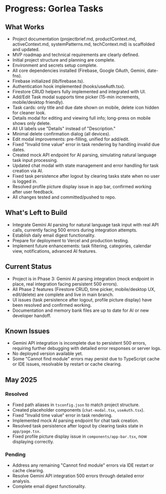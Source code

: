 # Progress: Gorlea Tasks

## What Works

- Project documentation (projectbrief.md, productContext.md, activeContext.md, systemPatterns.md, techContext.md) is scaffolded and updated.
- MVP roadmap and technical requirements are clearly defined.
- Initial project structure and planning are complete.
- Environment and secrets setup complete.
- All core dependencies installed (Firebase, Google OAuth, Gemini, date-fns).
- Firebase initialized (lib/firebase.ts).
- Authentication hook implemented (hooks/useAuth.tsx).
- Firestore CRUD helpers fully implemented and integrated with UI.
- Add/Edit Task modal supports time picker (15-min increments, mobile/desktop friendly).
- Task cards: only title and due date shown on mobile, delete icon hidden for cleaner look.
- Details modal for editing and viewing full info; long-press on mobile shows only delete.
- All UI labels use "Details" instead of "Description."
- Minimal delete confirmation dialog (all devices).
- Edit modal improvements: pre-filling, unified for add/edit.
- Fixed "Invalid time value" error in task rendering by handling invalid due dates.
- Created mock API endpoint for AI parsing, simulating natural language task input processing.
- Updated chat modal with state management and error handling for task creation via AI.
- Fixed task persistence after logout by clearing tasks state when no user is logged in.
- Resolved profile picture display issue in app bar, confirmed working after user feedback.
- All changes tested and committed/pushed to repo.

## What's Left to Build

- Integrate Gemini AI parsing for natural language task input with real API calls, currently facing 500 errors during integration attempts.
- Establish daily email digest functionality.
- Prepare for deployment to Vercel and production testing.
- Implement future enhancements: task filtering, categories, calendar view, notifications, advanced AI features.

## Current Status

- Project is in Phase 3: Gemini AI parsing integration (mock endpoint in place, real integration facing persistent 500 errors).
- All Phase 2 features (Firestore CRUD, time picker, mobile/desktop UX, edit/delete) are complete and live in main branch.
- UI issues (task persistence after logout, profile picture display) have been resolved and confirmed working.
- Documentation and memory bank files are up to date for AI or new developer handoff.

## Known Issues

- Gemini API integration is incomplete due to persistent 500 errors, requiring further debugging with detailed error responses or server logs.
- No deployed version available yet.
- Some "Cannot find module" errors may persist due to TypeScript cache or IDE issues, resolvable by restart or cache clearing.

## May 2025

### Resolved
- Fixed path aliases in `tsconfig.json` to match project structure.
- Created placeholder components (`chat-modal.tsx`, `useAuth.tsx`).
- Fixed "Invalid time value" error in task rendering.
- Implemented mock AI parsing endpoint for chat task creation.
- Resolved task persistence after logout by clearing tasks state in `app/page.tsx`.
- Fixed profile picture display issue in `components/app-bar.tsx`, now displaying correctly.

### Pending
- Address any remaining "Cannot find module" errors via IDE restart or cache clearing.
- Resolve Gemini API integration 500 errors through detailed error analysis.
- Complete email digest functionality.

